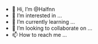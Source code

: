 - 👋 Hi, I’m @Halfnn
- 👀 I’m interested in ...
- 🌱 I’m currently learning ...
- 💞️ I’m looking to collaborate on ...
- 📫 How to reach me ...

<!---
Halfnn/Halfnn is a ✨ special ✨ repository because its `README.md` (this file) appears on your GitHub profile.
You can click the Preview link to take a look at your changes.
--->
